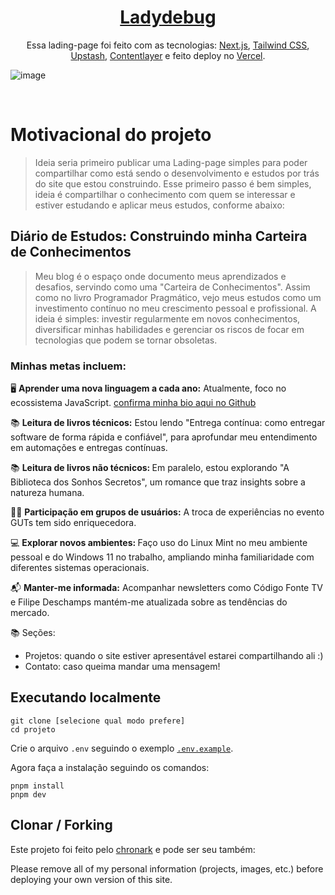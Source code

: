 <div align="center">
    <a href="https://portfolio-pageview-kellen-xaviers.vercel.app/"><h1 align="center">Ladydebug</h1></a>

Essa lading-page foi feito com as tecnologias: [Next.js](https://nextjs.org/), [Tailwind CSS](https://tailwindcss.com/), [Upstash](https://upstash.com?ref=chronark.com), [Contentlayer](https://www.contentlayer.dev/) e feito deploy no [Vercel](https://vercel.com/).

</div>

![image](https://github.com/user-attachments/assets/d43fc22c-41af-4e1f-945f-65fdd777be3b)


<br/>

# Motivacional do projeto
>Ideia seria primeiro publicar uma Lading-page simples para poder compartilhar como
está sendo o desenvolvimento e estudos por trás do site que estou construindo.
Esse primeiro passo é bem simples, ideia é compartilhar o conhecimento com quem se interessar e estiver estudando e aplicar meus estudos, conforme abaixo:


## Diário de Estudos: Construindo minha Carteira de Conhecimentos
>Meu blog é o espaço onde documento meus aprendizados e desafios, servindo como uma "Carteira de Conhecimentos". Assim como no livro Programador Pragmático, vejo meus estudos como um investimento contínuo no meu crescimento pessoal e profissional. A ideia é simples: investir regularmente em novos conhecimentos, diversificar minhas habilidades e gerenciar os riscos de focar em tecnologias que podem se tornar obsoletas.

### Minhas metas incluem:

🖥️ <strong>Aprender uma nova linguagem a cada ano:</strong> Atualmente, foco no ecossistema JavaScript. [confirma minha bio aqui no Github](https://github.com/kellen-xavier)

📚 <strong>Leitura de livros técnicos:</strong> Estou lendo "Entrega contínua: como entregar software de forma rápida e confiável", para aprofundar meu entendimento em automações e entregas contínuas.

📚 <strong>Leitura de livros não técnicos: </strong> Em paralelo, estou explorando "A Biblioteca dos Sonhos Secretos", um romance que traz insights sobre a natureza humana.

🧙‍♂️ <strong>Participação em grupos de usuários:</strong> A troca de experiências no evento GUTs tem sido enriquecedora.

💻 <strong>Explorar novos ambientes: </strong> Faço uso do Linux Mint no meu ambiente pessoal e do Windows 11 no trabalho, ampliando minha familiaridade com diferentes sistemas operacionais.

📬 <strong>Manter-me informada:</strong> Acompanhar newsletters como Código Fonte TV e Filipe Deschamps mantém-me atualizada sobre as tendências do mercado.


📚 Seções:
- Projetos: quando o site estiver apresentável estarei compartilhando ali :)
- Contato: caso queima mandar uma mensagem!


## Executando localmente


```sh-session
git clone [selecione qual modo prefere]
cd projeto
```

Crie o arquivo `.env` seguindo o exemplo [`.env.example`](https://github.com/kellen-xavier/portfolio-pageview/blob/main/.env.example).

Agora faça a instalação seguindo os comandos:
```sh-session
pnpm install
pnpm dev
```


## Clonar / Forking

Este projeto foi feito pelo [chronark](https://chronark.com/) e pode ser seu também:

Please remove all of my personal information (projects, images, etc.) before deploying your own version of this site.
